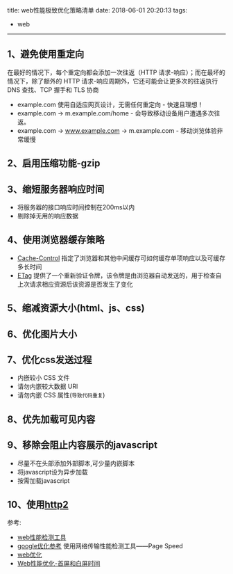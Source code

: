 title: web性能极致优化策略清单
date: 2018-06-01 20:20:13
tags:
  - web
---

## 1、避免使用重定向

在最好的情况下，每个重定向都会添加一次往返（HTTP 请求-响应）；而在最坏的情况下，除了额外的 HTTP 请求-响应周期外，它还可能会让更多次的往返执行 DNS 查找、TCP 握手和 TLS 协商

* example.com 使用自适应网页设计，无需任何重定向 - 快速且理想！
* example.com → m.example.com/home - 会导致移动设备用户遭遇多次往返。
* example.com → www.example.com → m.example.com - 移动浏览体验非常缓慢

## 2、启用压缩功能-gzip

## 3、缩短服务器响应时间

* 将服务器的接口响应时间控制在200ms以内
* 剔除掉无用的响应数据

## 4、使用浏览器缓存策略

* [Cache-Control](https://developers.google.com/web/fundamentals/performance/optimizing-content-efficiency/http-caching#cache-control) 指定了浏览器和其他中间缓存可如何缓存单项响应以及可缓存多长时间
* [ETag](https://developers.google.com/web/fundamentals/performance/optimizing-content-efficiency/http-caching#validating-cached-responses-with-etags) 提供了一个重新验证令牌，该令牌是由浏览器自动发送的，用于检查自上次请求相应资源后该资源是否发生了变化

## 5、缩减资源大小(html、js、css)

## 6、优化图片大小

## 7、优化css发送过程

  * 内嵌较小 CSS 文件
  * 请勿内嵌较大数据 URl
  * 请勿内嵌 CSS 属性(`导致代码重复`)

## 8、优先加载可见内容

## 9、移除会阻止内容展示的javascript

  * 尽量不在头部添加外部脚本,可少量内嵌脚本
  * 将javascript设为异步加载
  * 按需加载javascript

## 10、使用[http2](https://developers.google.com/web/fundamentals/performance/http2/)

参考:

* [web性能检测工具](https://developers.google.com/speed/pagespeed/insights/?url=https%3A%2F%2Fb.pingan.com.cn%2Faum%2Fmobile%2Findex.html)
* [google优化参考](https://developers.google.com/speed/docs/insights/LeverageBrowserCaching)
  使用网络传输性能检测工具——Page Speed
* [web优化](https://juejin.im/post/5b0b7d74518825158e173a0c)
* [Web性能优化-首屏和白屏时间](https://lz5z.com/Web%E6%80%A7%E8%83%BD%E4%BC%98%E5%8C%96-%E9%A6%96%E5%B1%8F%E5%92%8C%E7%99%BD%E5%B1%8F%E6%97%B6%E9%97%B4/)
